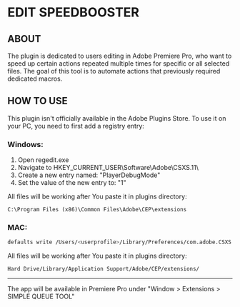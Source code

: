 # EDIT SPEEDBOOSTER

## ABOUT

The plugin is dedicated to users editing in Adobe Premiere Pro,
who want to speed up certain actions repeated multiple times for specific or all selected files.
The goal of this tool is to automate actions that previously required dedicated macros.

## HOW TO USE

This plugin isn't officially available in the Adobe Plugins Store. To use it on your PC, you need to first add a registry entry:
### Windows:
1) Open regedit.exe
2) Navigate to HKEY_CURRENT_USER\Software\Adobe\CSXS.11\
3) Create a new entry named: "PlayerDebugMode" 
4) Set the value of the new entry to: "1"

All files will be working after You paste it in plugins directory:
```
C:\Program Files (x86)\Common Files\Adobe\CEP\extensions
```
### MAC:
```sh
defaults write /Users/<userprofile>/Library/Preferences/com.adobe.CSXS.11.plist PlayerDebugMode 1
```
All files will be working after You paste it in plugins directory:
```
Hard Drive/Library/Application Support/Adobe/CEP/extensions/
```
---

The app will be available in Premiere Pro under "Window > Extensions > SIMPLE QUEUE TOOL"
